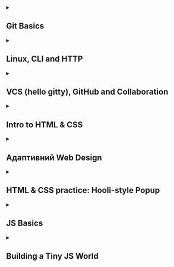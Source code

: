 <!-- <h3><a href="https://luckydnepr.github.io/kottans-frontend/" target="_blank">Мои конспекты можно посмотреть здесь</a></h3> -->
<details>
<summary><h2>Git Basics</h2></summary>
  <details>
  <summary><h3>Мои впечатления О_о</h3></summary>
    <options>
      <ul><h3>Introduction to Git and GitHub & learngitbranching.js.org</h3>
        <h5>Новое для меня...</h5>
        <ul>
          <li>Операции по перемещению веток на определенные коммиты</li>
          <li>Операции копирования коммитов</li>
          <li>Операции слияния коммитов</li>
        </ul>
        <h5>Удивило меня...</h5>
        <ul>
          <li>Методика обращения коммитов (через создание "обратного" коммита</li>
        </ul>
        <h5>Буду использовать...</h5>
        <ul>
          <li>Отмена коммитов</li>
          <li>Операции с ветками</li>
        </ul>
      </ul>
    </options>
  </details>
  <details>
  <summary><h3>Скриншоты прохождения</h3></summary>
      <img src="https://github.com/LuckyDnepr/kottans-frontend/blob/main/task_git_basics/Git-basics-shot_01.png" alt="Introduction to Git and GitHub">
      <img src="https://github.com/LuckyDnepr/kottans-frontend/blob/main/task_git_basics/Git-basics-shot_02.png" alt="Introduction to Git and GitHub">
      <img src="https://github.com/LuckyDnepr/kottans-frontend/blob/main/task_git_basics/learngitbranching.js.org-shot_01.png">
      <img src="https://github.com/LuckyDnepr/kottans-frontend/blob/main/task_git_basics/learngitbranching.js.org-shot_02.png">
   </details>
</details>

<details>
<summary><h2>Linux, CLI and HTTP</h2></summary>
  <details>
  <summary><h3>Мои впечатления О_о</h3></summary>
    <options>
      <ul><h3>Linux, Command Line</h3>
        <h5>Новое для меня...</h5>
        <ul>
          <li>Операторы lpr, lpq, lprm, finger, df, ps aux</li>
        </ul>
        <h5>Удивило меня...</h5>
        <ul>
          <li>Специфика применения оператора "cat"</li>
        </ul>
        <h5>Буду использовать...</h5>
        <ul>
          <li>Думаю пригодятся почти все команды из курса</li>
        </ul>
      </ul>
      <ul><h3>HTTP</h3>
        <h5>Новое для меня...</h5>
        <ul>
          <li>Некоторые аспекты работы HTTP и HTTPS</li>
          <li>Большой объем информации по заголовкам, запросам и сообщениям. Сложно переварить сразу.
          Думаю при работе станет понятно, что и куда. Схоронил в конспекты :).</li>
        </ul>
        <h5>Удивило меня...</h5>
        <ul>
          <li>Специфическая манера изложения материала (очень техническая). Но при медленном прочтении
          и параллельном пользовании Google - не все так страшно, хотя отсутствие полного владения
          всей терминологией усложняет восприятие.</li>
        </ul>
        <h5>Буду использовать...</h5>
        <ul>
          <li>В той или иной степени пригодится вся информация. Законспектировал.</li>
        </ul>
      </ul>
    </options>
  </details>

  <details>
  <summary><h3>Скриншоты прохождения</h3></summary>
      <img src="https://github.com/LuckyDnepr/kottans-frontend/blob/main/task_linux_cli/Linux_CLI_and_HTTP-linux01.png" alt="Linux_CLI_and_HTTP">
      <img src="https://github.com/LuckyDnepr/kottans-frontend/blob/main/task_linux_cli/Linux_CLI_and_HTTP-linux02.png" alt="Linux_CLI_and_HTTP">
      <img src="https://github.com/LuckyDnepr/kottans-frontend/blob/main/task_linux_cli/Linux_CLI_and_HTTP-linux03.png" alt="Linux_CLI_and_HTTP">
      <img src="https://github.com/LuckyDnepr/kottans-frontend/blob/main/task_linux_cli/Linux_CLI_and_HTTP-linux04.png" alt="Linux_CLI_and_HTTP">
   </details>
</details>

<details>
<summary><h2>VCS (hello gitty), GitHub and Collaboration</h2></summary>
  <details>
  <summary><h3>Мои впечатления О_о</h3></summary>
    <options>
      <ul><h3>VCS (hello gitty), GitHub and Collaboration</h3>
        <h5>Новое для меня...</h5>
        <ul>
          <li>Практически вся информация данного курса</li>
          <li>Прохождение на learngitbranching.js.org раздела "Удаленные репозитории" далось нелегко и многие задачи до конца не отложились в памяти, но думаю, что это придет при непосредственном использовании под присмотром ментора</li>
        </ul>
        <h5>Удивило меня...</h5>
        <ul>
          <li>Возможность закрывать задачи на GitHub через Commit`ы</li>
        </ul>
        <h5>Буду использовать...</h5>
        <ul>
          <li>Думаю, что при командной работе над проектом большая часть из этого материала так или иначе будет использоваться</li>
        </ul>
      </ul>
    </options>
  </details>
  <details>
  <summary><h3>Скриншоты прохождения</h3></summary>
      <img src="https://github.com/LuckyDnepr/kottans-frontend/blob/main/task_git_collaboration/Collaboration_01.png" alt="Collaboration">
      <img src="https://github.com/LuckyDnepr/kottans-frontend/blob/main/task_git_collaboration/WorkingWithRemotes_01.png" alt="Working with remotes">
   </details>
</details>

<details>
<summary><h2>Intro to HTML & CSS</h2></summary>
  <details>
  <summary><h3>Мои впечатления О_о</h3></summary>
    <options>
      <ul><h3>HTML</h3>
        <h5>Новое для меня...</h5>
        <ul>
          <li>Учитывая мое предварительное знакомство с HTML - ничего нового</li>
        </ul>
        <h5>Буду использовать...</h5>
        <ul>
          <li>HTML во Frontend? Вы серьезно? :)</li>
        </ul>
      </ul>
      <ul><h3>CSS</h3>
        <h5>Новое для меня...</h5>
        <ul>
          <li>Добавление скачанных шрифтов в .css через @font-face</li>
        </ul>
        <h5>Буду использовать...</h5>
        <ul>
          <li>CSS в HTML который во Frontend? Откуда ему там взяться! :)</li>
        </ul>
      </ul>
    </options>
  </details>
  <details>
  <summary><h3>Скриншоты прохождения</h3></summary>
      <img src="https://github.com/LuckyDnepr/kottans-frontend/blob/main/task_html_css_intro/html_css_intro.png" alt="HTML and CSS intro">
   </details>
</details>


<details>
<summary><h2>Адаптивний Web Design</h2></summary>
  <details>
  <summary><h3>Мои впечатления О_о</h3></summary>
    <options>
      <ul><h3>HTML & CSS</h3>
        <h5>Новое для меня...</h5>
        <ul>
          <li>Встали на места многи вопросы по адаптации под разные дисплеи и устройства</li>
          <li>Знания по Grid и Flex</li>
        </ul>
        <h5>Буду использовать...</h5>
        <ul>
          <li>Grid Layout</li>
          <li>Flex Box</li>
          <li>Адаптация под устройства</li>
        </ul>
      </ul>
    </options>
  </details>
  <details>
  <summary><h3>Скриншоты прохождения</h3></summary>
      <img src="https://github.com/LuckyDnepr/kottans-frontend/blob/main/task_responsive_web_design/resp-web-design-froggy-game.png" alt="Froggy Game">
      <img src="https://github.com/LuckyDnepr/kottans-frontend/blob/main/task_responsive_web_design/resp-web-design-grid-garden-game.png" alt="Grid Garden">
   </details>
</details>


<details>
<summary><h2>HTML & CSS practice: Hooli-style Popup</h2></summary>
<p>Хочу сказать отдельное спасибо @AnnaStoyano и @A-Ostrovnyy за терпение при review данной работы.</p>
  <details>
  <summary><h3>Мои впечатления О_о</h3></summary>
    <options>
      <ul><h3>HTML & CSS practice: Hooli-style Popup</h3>
        <h5>Новое для меня...</h5>
        <ul>
          <li>Практическое применение знаний по HTML и CSS с нуля.</li>
          <li>Практическое применение flexbox и grid</li>
          <li>Некоторые вопросы аттрибутов для скринридеров, адаптивность под разные разрешения.</li>
          <li>Применение checkbox`в для динамики в меню.</li>
        </ul>
        <h5>Буду использовать...</h5>
        <ul>
          <li>flexbox и grid - очень понравилось.</li>
        </ul>
      </ul>
    </options>
  </details>
    <p>Посмотреть можно <a href="https://luckydnepr.github.io/Hooli-style-popup/">ЗДЕСЬ</a></p>
</details>

<details>
<summary><h2>JS Basics</h2></summary>
  <details>
  <summary><h3>Мои впечатления О_о</h3></summary>
    <options>
      <ul><h3>JS Basics</h3>
        <h5>Новое для меня...</h5>
        <ul>
          <li>Новое погружение в RegExp - хотя белых пятен еще много.</li>
          <li>Трансформация "каррирование". Пока не совсем понятны места для использования, но думаю с опытом придет.</li>
        </ul>
        <h5>Буду использовать...</h5>
        <ul>
          <li>Функциональное программирование</li>
          <li>Чистые функции для работы с массивами</li>
          <li>Функции высшего порядка</li>
        </ul>
      </ul>
    </options>
  </details>
  <details>
  <summary><h3>Скриншоты прохождения</h3></summary>
      <img src="https://github.com/LuckyDnepr/kottans-frontend/blob/main/task_js_basics/basic-js.png" alt="Basic JS">
      <img src="https://github.com/LuckyDnepr/kottans-frontend/blob/main/task_js_basics/es6.png" alt="ES6">
      <img src="https://github.com/LuckyDnepr/kottans-frontend/blob/main/task_js_basics/basic-data-structures.png" alt="Basic Data Structures">
      <img src="https://github.com/LuckyDnepr/kottans-frontend/blob/main/task_js_basics/basic-algorithm-scripting.png" alt="Basic Algorithm Scripting">
      <img src="https://github.com/LuckyDnepr/kottans-frontend/blob/main/task_js_basics/functional-programming.png" alt="Functional Programming">
      <img src="https://github.com/LuckyDnepr/kottans-frontend/blob/main/task_js_basics/intermediate-algorithm-scripting.png" alt="Intermediate Algorithm Scripting">
   </details>
</details>

<details>
<summary><h2>Building a Tiny JS World</h2></summary>
<p>Выражаю благодарность @artem-trubin и @OleksiyRudenko за code review</p>  
<details>
  <summary><h3>Мои впечатления О_о</h3></summary>
    <options>
      <ul>
        <h5>Новое для меня...</h5>
        <ul>
          <li>Практическое использование .bind (да, я его тут использовал)</li>
          <li>Работа с объектами и их свойствами</li>
        </ul>
        <h5>Буду использовать...</h5>
        <ul>
          <li>Работа с объектами и их свойствами</li>
          <li>Функции для сбора информации об объекте</li>
        </ul>
      </ul>
    </options>
  </details>
  <details>
  <summary><h3>Код</h3></summary>
      <h4>Код можно посмотреть <a href="https://github.com/LuckyDnepr/kottans-frontend/blob/main/task_a_tiny_js_world/index.js">ЗДЕСЬ</a></h4>
   </details>
</details>

